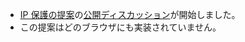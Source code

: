 - [IP 保護の提案](https://github.com/GoogleChrome/ip-protection)の[公開ディスカッション](https://github.com/GoogleChrome/ip-protection/issues)が開始しました。
- この提案は<a>どのブラウザにも実装されていません</a>。
